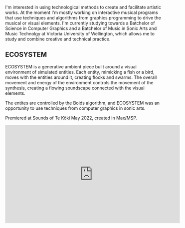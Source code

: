 I'm interested in using technological methods to create and facilitate artistic works. At the moment I'm mostly working on interactive musical programs that use techniques and algorithms from graphics programming to drive the musical or visual elements. I'm currently studying towards a Batchelor of Science in Computer Graphics and a Batchelor of Music in Sonic Arts and Music Technolgy at Victoria University of Wellington, which allows me to study and combine  creative and technical practice.

## ECOSYSTEM
ECOSYSTEM is a generative ambient piece built around a visual environment of simulated entities. Each entity, mimicking a fish or a bird, moves with the entities around it, creating flocks and swarms. The overall movement and energy of the environment controls the movement of the synthesis, creating a flowing soundscape connected with the visual elements.

The entites are controlled by the Boids algorithm, and ECOSYSTEM was an opportunity to use techniques from computer graphics in sonic arts.

Premiered at Sounds of Te Kōkī May 2022, created in Max/MSP.
<iframe width="560" height="315" src="https://www.youtube-nocookie.com/embed/NmFEE5SzCkk" title="YouTube video player" frameborder="0" allow="accelerometer; autoplay; clipboard-write; encrypted-media; gyroscope; picture-in-picture" allowfullscreen></iframe>
